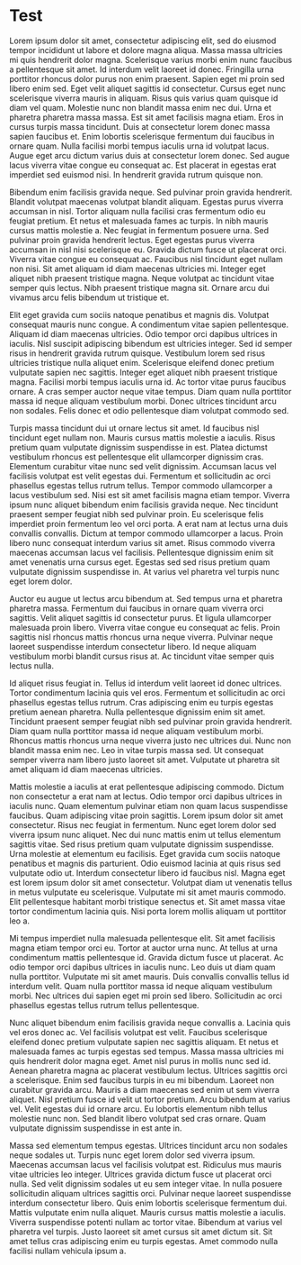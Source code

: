 # Test

Lorem ipsum dolor sit amet, consectetur adipiscing elit, sed do eiusmod tempor incididunt ut labore et dolore magna aliqua. Massa massa ultricies mi quis hendrerit dolor magna. Scelerisque varius morbi enim nunc faucibus a pellentesque sit amet. Id interdum velit laoreet id donec. Fringilla urna porttitor rhoncus dolor purus non enim praesent. Sapien eget mi proin sed libero enim sed. Eget velit aliquet sagittis id consectetur. Cursus eget nunc scelerisque viverra mauris in aliquam. Risus quis varius quam quisque id diam vel quam. Molestie nunc non blandit massa enim nec dui. Urna et pharetra pharetra massa massa. Est sit amet facilisis magna etiam. Eros in cursus turpis massa tincidunt. Duis at consectetur lorem donec massa sapien faucibus et. Enim lobortis scelerisque fermentum dui faucibus in ornare quam. Nulla facilisi morbi tempus iaculis urna id volutpat lacus. Augue eget arcu dictum varius duis at consectetur lorem donec. Sed augue lacus viverra vitae congue eu consequat ac. Est placerat in egestas erat imperdiet sed euismod nisi. In hendrerit gravida rutrum quisque non.

Bibendum enim facilisis gravida neque. Sed pulvinar proin gravida hendrerit. Blandit volutpat maecenas volutpat blandit aliquam. Egestas purus viverra accumsan in nisl. Tortor aliquam nulla facilisi cras fermentum odio eu feugiat pretium. Et netus et malesuada fames ac turpis. In nibh mauris cursus mattis molestie a. Nec feugiat in fermentum posuere urna. Sed pulvinar proin gravida hendrerit lectus. Eget egestas purus viverra accumsan in nisl nisi scelerisque eu. Gravida dictum fusce ut placerat orci. Viverra vitae congue eu consequat ac. Faucibus nisl tincidunt eget nullam non nisi. Sit amet aliquam id diam maecenas ultricies mi. Integer eget aliquet nibh praesent tristique magna. Neque volutpat ac tincidunt vitae semper quis lectus. Nibh praesent tristique magna sit. Ornare arcu dui vivamus arcu felis bibendum ut tristique et.

Elit eget gravida cum sociis natoque penatibus et magnis dis. Volutpat consequat mauris nunc congue. A condimentum vitae sapien pellentesque. Aliquam id diam maecenas ultricies. Odio tempor orci dapibus ultrices in iaculis. Nisl suscipit adipiscing bibendum est ultricies integer. Sed id semper risus in hendrerit gravida rutrum quisque. Vestibulum lorem sed risus ultricies tristique nulla aliquet enim. Scelerisque eleifend donec pretium vulputate sapien nec sagittis. Integer eget aliquet nibh praesent tristique magna. Facilisi morbi tempus iaculis urna id. Ac tortor vitae purus faucibus ornare. A cras semper auctor neque vitae tempus. Diam quam nulla porttitor massa id neque aliquam vestibulum morbi. Donec ultrices tincidunt arcu non sodales. Felis donec et odio pellentesque diam volutpat commodo sed.

Turpis massa tincidunt dui ut ornare lectus sit amet. Id faucibus nisl tincidunt eget nullam non. Mauris cursus mattis molestie a iaculis. Risus pretium quam vulputate dignissim suspendisse in est. Platea dictumst vestibulum rhoncus est pellentesque elit ullamcorper dignissim cras. Elementum curabitur vitae nunc sed velit dignissim. Accumsan lacus vel facilisis volutpat est velit egestas dui. Fermentum et sollicitudin ac orci phasellus egestas tellus rutrum tellus. Tempor commodo ullamcorper a lacus vestibulum sed. Nisi est sit amet facilisis magna etiam tempor. Viverra ipsum nunc aliquet bibendum enim facilisis gravida neque. Nec tincidunt praesent semper feugiat nibh sed pulvinar proin. Eu scelerisque felis imperdiet proin fermentum leo vel orci porta. A erat nam at lectus urna duis convallis convallis. Dictum at tempor commodo ullamcorper a lacus. Proin libero nunc consequat interdum varius sit amet. Risus commodo viverra maecenas accumsan lacus vel facilisis. Pellentesque dignissim enim sit amet venenatis urna cursus eget. Egestas sed sed risus pretium quam vulputate dignissim suspendisse in. At varius vel pharetra vel turpis nunc eget lorem dolor.

Auctor eu augue ut lectus arcu bibendum at. Sed tempus urna et pharetra pharetra massa. Fermentum dui faucibus in ornare quam viverra orci sagittis. Velit aliquet sagittis id consectetur purus. Et ligula ullamcorper malesuada proin libero. Viverra vitae congue eu consequat ac felis. Proin sagittis nisl rhoncus mattis rhoncus urna neque viverra. Pulvinar neque laoreet suspendisse interdum consectetur libero. Id neque aliquam vestibulum morbi blandit cursus risus at. Ac tincidunt vitae semper quis lectus nulla.

Id aliquet risus feugiat in. Tellus id interdum velit laoreet id donec ultrices. Tortor condimentum lacinia quis vel eros. Fermentum et sollicitudin ac orci phasellus egestas tellus rutrum. Cras adipiscing enim eu turpis egestas pretium aenean pharetra. Nulla pellentesque dignissim enim sit amet. Tincidunt praesent semper feugiat nibh sed pulvinar proin gravida hendrerit. Diam quam nulla porttitor massa id neque aliquam vestibulum morbi. Rhoncus mattis rhoncus urna neque viverra justo nec ultrices dui. Nunc non blandit massa enim nec. Leo in vitae turpis massa sed. Ut consequat semper viverra nam libero justo laoreet sit amet. Vulputate ut pharetra sit amet aliquam id diam maecenas ultricies.

Mattis molestie a iaculis at erat pellentesque adipiscing commodo. Dictum non consectetur a erat nam at lectus. Odio tempor orci dapibus ultrices in iaculis nunc. Quam elementum pulvinar etiam non quam lacus suspendisse faucibus. Quam adipiscing vitae proin sagittis. Lorem ipsum dolor sit amet consectetur. Risus nec feugiat in fermentum. Nunc eget lorem dolor sed viverra ipsum nunc aliquet. Nec dui nunc mattis enim ut tellus elementum sagittis vitae. Sed risus pretium quam vulputate dignissim suspendisse. Urna molestie at elementum eu facilisis. Eget gravida cum sociis natoque penatibus et magnis dis parturient. Odio euismod lacinia at quis risus sed vulputate odio ut. Interdum consectetur libero id faucibus nisl. Magna eget est lorem ipsum dolor sit amet consectetur. Volutpat diam ut venenatis tellus in metus vulputate eu scelerisque. Vulputate mi sit amet mauris commodo. Elit pellentesque habitant morbi tristique senectus et. Sit amet massa vitae tortor condimentum lacinia quis. Nisi porta lorem mollis aliquam ut porttitor leo a.

Mi tempus imperdiet nulla malesuada pellentesque elit. Sit amet facilisis magna etiam tempor orci eu. Tortor at auctor urna nunc. At tellus at urna condimentum mattis pellentesque id. Gravida dictum fusce ut placerat. Ac odio tempor orci dapibus ultrices in iaculis nunc. Leo duis ut diam quam nulla porttitor. Vulputate mi sit amet mauris. Duis convallis convallis tellus id interdum velit. Quam nulla porttitor massa id neque aliquam vestibulum morbi. Nec ultrices dui sapien eget mi proin sed libero. Sollicitudin ac orci phasellus egestas tellus rutrum tellus pellentesque.

Nunc aliquet bibendum enim facilisis gravida neque convallis a. Lacinia quis vel eros donec ac. Vel facilisis volutpat est velit. Faucibus scelerisque eleifend donec pretium vulputate sapien nec sagittis aliquam. Et netus et malesuada fames ac turpis egestas sed tempus. Massa massa ultricies mi quis hendrerit dolor magna eget. Amet nisl purus in mollis nunc sed id. Aenean pharetra magna ac placerat vestibulum lectus. Ultrices sagittis orci a scelerisque. Enim sed faucibus turpis in eu mi bibendum. Laoreet non curabitur gravida arcu. Mauris a diam maecenas sed enim ut sem viverra aliquet. Nisl pretium fusce id velit ut tortor pretium. Arcu bibendum at varius vel. Velit egestas dui id ornare arcu. Eu lobortis elementum nibh tellus molestie nunc non. Sed blandit libero volutpat sed cras ornare. Quam vulputate dignissim suspendisse in est ante in.

Massa sed elementum tempus egestas. Ultrices tincidunt arcu non sodales neque sodales ut. Turpis nunc eget lorem dolor sed viverra ipsum. Maecenas accumsan lacus vel facilisis volutpat est. Ridiculus mus mauris vitae ultricies leo integer. Ultrices gravida dictum fusce ut placerat orci nulla. Sed velit dignissim sodales ut eu sem integer vitae. In nulla posuere sollicitudin aliquam ultrices sagittis orci. Pulvinar neque laoreet suspendisse interdum consectetur libero. Quis enim lobortis scelerisque fermentum dui. Mattis vulputate enim nulla aliquet. Mauris cursus mattis molestie a iaculis. Viverra suspendisse potenti nullam ac tortor vitae. Bibendum at varius vel pharetra vel turpis. Justo laoreet sit amet cursus sit amet dictum sit. Sit amet tellus cras adipiscing enim eu turpis egestas. Amet commodo nulla facilisi nullam vehicula ipsum a.
